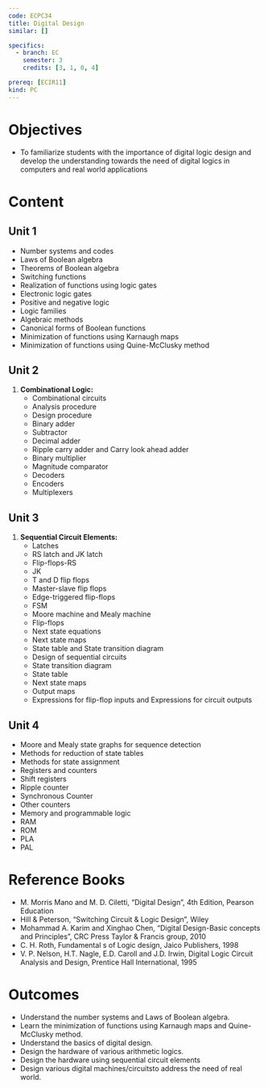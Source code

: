 ```yaml
---
code: ECPC34
title: Digital Design
similar: []

specifics:
  - branch: EC
    semester: 3
    credits: [3, 1, 0, 4]

prereq: [ECIR11]
kind: PC
---
```


# Objectives

- To familiarize students with the importance of digital logic design and develop the understanding towards the need of digital logics in computers and real world applications

# Content

## Unit 1

   - Number systems and codes
   - Laws of Boolean algebra
   - Theorems of Boolean algebra
   - Switching functions
   - Realization of functions using logic gates
   - Electronic logic gates
   - Positive and negative logic
   - Logic families
   - Algebraic methods
   - Canonical forms of Boolean functions
   - Minimization of functions using Karnaugh maps
   - Minimization of functions using Quine-McClusky method

## Unit 2

1. **Combinational Logic:**
   - Combinational circuits
   - Analysis procedure
   - Design procedure
   - Binary adder
   - Subtractor
   - Decimal adder
   - Ripple carry adder and Carry look ahead adder
   - Binary multiplier
   - Magnitude comparator
   - Decoders
   - Encoders
   - Multiplexers

## Unit 3

1. **Sequential Circuit Elements:**
   - Latches
   - RS latch and JK latch
   - Flip-flops-RS
   - JK
   - T and D flip flops
   - Master-slave flip flops
   - Edge-triggered flip-flops
   - FSM
   - Moore machine and Mealy machine
   - Flip-flops
   - Next state equations
   - Next state maps
   - State table and State transition diagram
   - Design of sequential circuits
   - State transition diagram
   - State table
   - Next state maps
   - Output maps
   - Expressions for flip-flop inputs and Expressions for circuit outputs

## Unit 4

   - Moore and Mealy state graphs for sequence detection
   - Methods for reduction of state tables
   - Methods for state assignment
   - Registers and counters
   - Shift registers
   - Ripple counter
   - Synchronous Counter
   - Other counters
   - Memory and programmable logic
   - RAM
   - ROM
   - PLA
   - PAL

# Reference Books

- M. Morris Mano and M. D. Ciletti, “Digital Design”, 4th Edition, Pearson Education
- Hill & Peterson, “Switching Circuit & Logic Design”, Wiley
- Mohammad A. Karim and Xinghao Chen, “Digital Design-Basic concepts and Principles”, CRC Press Taylor & Francis group, 2010
- C. H. Roth, Fundamental s of Logic design, Jaico Publishers, 1998
- V. P. Nelson, H.T. Nagle, E.D. Caroll and J.D. Irwin, Digital Logic Circuit Analysis and Design, Prentice Hall International, 1995

# Outcomes

- Understand the number systems and Laws of Boolean algebra.
- Learn the minimization of functions using Karnaugh maps and Quine-McClusky method.
- Understand the basics of digital design.
- Design the hardware of various arithmetic logics.
- Design the hardware using sequential circuit elements
- Design various digital machines/circuitsto address the need of real world.
